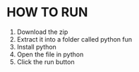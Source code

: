 # HOW TO RUN
1. Download the zip
2. Extract it into a folder called python fun
3. Install python
4. Open the file in python
5. Click the run button

